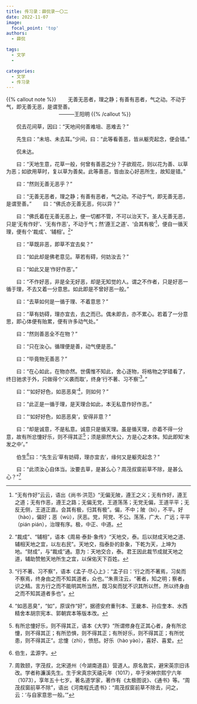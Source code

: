 ```yaml
---
title: 传习录：薛侃录一〇二
date: 2022-11-07
image:
  focal_point: 'top'
authors:
  - 薛侃

tags:
  - 文学
  - 

categories:
  - 文学
  - 传习录
---
```

{{% callout note %}}
&emsp;&emsp;无善无恶者，理之静；有善有恶者，气之动。不动于气，即无善无恶，是谓至善。              
                            &emsp;&emsp;&emsp;&emsp;&emsp;&emsp;&emsp;&emsp;&emsp;&emsp; ———王阳明
{{% /callout %}}
<!--more-->


&emsp;&emsp;侃去花间草，因曰：“天地间何善难培、恶难去？”

&emsp;&emsp;先生曰：“未培、未去耳。”少间，曰：“此等看善恶，皆从躯壳起念，便会错。”

&emsp;&emsp;侃未达。

&emsp;&emsp;曰：“天地生意，花草一般，何曾有善恶之分？子欲观花，则以花为善、以草为恶；如欲用草时，复以草为善矣。此等善恶，皆由汝心好恶所生，故知是错。”

&emsp;&emsp;曰：“然则无善无恶乎？”

&emsp;&emsp;曰：“无善无恶者，理之静；有善有恶者，气之动。不动于气，即无善无恶，是谓至善。”
&emsp;&emsp;曰：“佛氏亦无善无恶，何以异？”

&emsp;&emsp;曰：“佛氏着在无善无恶上，便一切都不管，不可以治天下。圣人无善无恶，只是‘无有作好’、‘无有作恶’，不动于气；然‘遵王之道’、‘会其有极’[^1]，便自一循天理，便有个‘裁成’、‘辅相’。[^2]”

&emsp;&emsp;曰：“草既非恶，即草不宜去矣？”

&emsp;&emsp;曰：“如此却是佛老意见。草若有碍，何妨汝去？”

&emsp;&emsp;曰：“如此又是‘作好作恶’。”

&emsp;&emsp;曰：“不作好恶，非是全无好恶，却是无知觉的人。谓之不作者，只是好恶一循于理，不去又着一分意思。如此即是不曾好恶一般。”

&emsp;&emsp;曰：“去草如何是一循于理、不着意思？”

&emsp;&emsp;曰：“草有妨碍，理亦宜去，去之而已。偶未即去，亦不累心。若着了一分意思，即心体便有贻累，便有许多动气处。”

&emsp;&emsp;曰：“然则善恶全不在物？”

&emsp;&emsp;曰：“只在汝心。循理便是善，动气便是恶。”

&emsp;&emsp;曰：“毕竟物无善恶？”

&emsp;&emsp;曰：“在心如此，在物亦然。世儒惟不知此，舍心逐物，将格物之学错看了，终日驰求于外，只做得个‘义袭而取’，终身‘行不著、习不察’[^3]。”

&emsp;&emsp;曰：“‘如好好色，如恶恶臭’[^4]，则如何？”

&emsp;&emsp;曰：“此正是一循于理，是天理合如此，本无私意作好作恶。”

&emsp;&emsp;曰：“‘如好好色，如恶恶臭’，安得非意？”

&emsp;&emsp;曰：“却是诚意，不是私意。诚意只是循天理。虽是循天理，亦着不得一分意，故有所忿懥好乐，则不得其正[^5]；须是廓然大公，方是心之本体。知此即知‘未发之中’。”

&emsp;&emsp;伯生[^6]曰：“先生云‘草有妨碍，理亦宜去’，缘何又是躯壳起念？”

&emsp;&emsp;曰：“此须汝心自体当。汝要去草，是甚么心？周茂叔窗前草不除，是甚么心？”[^7]

[^1]:“无有作好”云云，语出《尚书·洪范》“无偏无陂，遵王之义；无有作好，遵王之道；无有作恶，遵王之路；无偏无党，王道荡荡；无党无偏，王道平平；无反无侧，王道正直。会其有极，归其有极”。偏，不中；陂（bì），不平。好（hào），偏好；恶（wù），厌恶。党，阿党、不公。荡荡，广大、广远；平平（pián pián），治理有序。极，中正、中道。
[^2]:“裁成”、“辅相”，语本《周易·泰卦·象传》“天地交，泰。后以财成天地之道、辅相天地之宜，以左右民”。天地交，指泰卦的卦象，下乾为天，上坤为地。“财成”，与“裁成”通。意为：天地交合，泰。君王因此裁节成就天地之道，辅助赞勉天地所生之宜，以保佑天下百姓。
[^3]:“行不著、习不察”，语本《孟子·尽心上》：“孟子曰：‘行之而不著焉，习矣而不察焉，终身由之而不知其道者，众也。’”朱熹注云，“著者，知之明；察者，识之精。言方行之而不能明其所当然，既习矣而犹不识其所以然，所以终身由之而不知其道者多也”。
[^4]:“如恶恶臭”，“如”，原误作“好”，据德安府重刊本、王畿本、孙应奎本、水西精舍本胡宗宪本、郭朝宾本等版本改。
[^5]:有所忿懥好乐，则不得其正，语本《大学》“所谓修身在正其心者，身有所忿懥，则不得其正；有所恐惧，则不得其正；有所好乐，则不得其正；有所忧患，则不得其正”。忿懥（zhì），愤怒。好乐（hào yào），喜好、喜爱。
[^6]:伯生，孟源字。
[^7]:周敦颐，字茂叔，北宋道州（今湖南道县）营道人。原名敦实，避宋英宗旧讳改。学者称濂溪先生。生于宋真宗天禧元年（1017），卒于宋神宗熙宁六年（1073），享年五十七岁。著名道学家，著作有《太极图说》、《通书》等。“周茂叔窗前草不除”，语出《河南程氏遗书》：“周茂叔窗前草不除去，问之，云：‘与自家意思一般。’”
